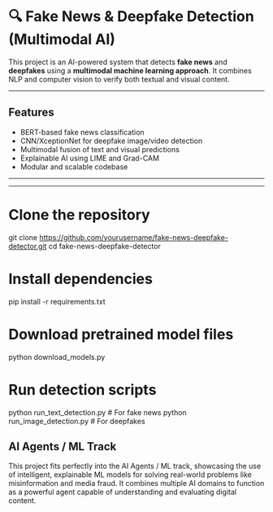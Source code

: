 # 🔍 Fake News & Deepfake Detection (Multimodal AI)

This project is an AI-powered system that detects **fake news** and **deepfakes** using a **multimodal machine learning approach**. It combines NLP and computer vision to verify both textual and visual content.

---

##  Features
- BERT-based fake news classification
- CNN/XceptionNet for deepfake image/video detection
- Multimodal fusion of text and visual predictions
- Explainable AI using LIME and Grad-CAM
- Modular and scalable codebase

---

---


# Clone the repository
git clone https://github.com/yourusername/fake-news-deepfake-detector.git
cd fake-news-deepfake-detector

# Install dependencies
pip install -r requirements.txt

# Download pretrained model files
python download_models.py

# Run detection scripts
python run_text_detection.py       # For fake news
python run_image_detection.py      # For deepfakes

## AI Agents / ML Track
This project fits perfectly into the AI Agents / ML track, showcasing the use of intelligent, explainable ML models for solving real-world problems like misinformation and media fraud. It combines multiple AI domains to function as a powerful agent capable of understanding and evaluating digital content.
